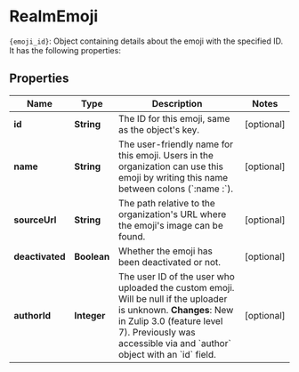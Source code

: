 

# RealmEmoji

`{emoji_id}`: Object containing details about the emoji with  the specified ID. It has the following properties: 

## Properties

Name | Type | Description | Notes
------------ | ------------- | ------------- | -------------
**id** | **String** | The ID for this emoji, same as the object&#39;s key.  |  [optional]
**name** | **String** | The user-friendly name for this emoji. Users in the organization can use this emoji by writing this name between colons (&#x60;:name  :&#x60;).  |  [optional]
**sourceUrl** | **String** | The path relative to the organization&#39;s URL where the emoji&#39;s image can be found.  |  [optional]
**deactivated** | **Boolean** | Whether the emoji has been deactivated or not.  |  [optional]
**authorId** | **Integer** | The user ID of the user who uploaded the custom emoji. Will be null if the uploader is unknown.  **Changes**: New in Zulip 3.0 (feature level 7).  Previously was accessible via and &#x60;author&#x60; object with an &#x60;id&#x60; field.  |  [optional]



